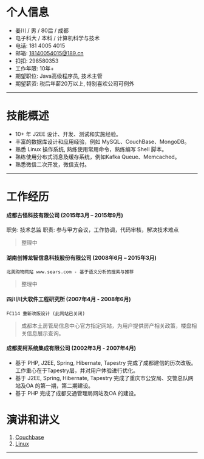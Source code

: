 # 个人信息
 - 姜川 / 男 / 80后 / 成都
 - 电子科大 / 本科 / 计算机科学与技术
 - 电话: 181 4005 4015
 - 邮箱: 18140054015@189.cn
 - 扣扣: 298580353
 - 工作年限: 10年+
 - 期望职位: Java高级程序员, 技术主管
 - 期望薪资: 税后年薪20万以上, 特别喜欢公司可例外

---

# 技能概述
 - 10+ 年 J2EE 设计、开发、测试和实施经验。
 - 丰富的数据库设计和应用经验，例如 MySQL、CouchBase、MongoDB。
 - 熟悉 Linux 操作系统, 熟练使用常用命令，熟练编写 Shell 脚本。
 - 熟练使用分布式消息及缓存系统，例如Kafka Queue、Memcached。
 - 熟悉微信二次开发，微信支付。

---

# 工作经历

#### 成都古怪科技有限公司 (2015年3月 – 2015年9月)
职务: 技术总监
职责: 参与甲方会议，工作协调，代码审核，解决技术难点


> 整理中

#### 湖南创博龙智信息科技股份有限公司 (2008年6月 – 2015年3月)

    北美购物网站 www.sears.com - 基于语义分析的搜索与推荐

> 整理中

#### 四川川大软件工程研究所 (2007年4月 - 2008年6月)

    FC114 重新改版设计 (此网站已关闭)
> 成都本土房管局信息中心官方指定网站，为用户提供房产相关政策，楼盘相关信息展示查询。

#### 成都麦柯系统集成有限公司 (2002年3月 - 2007年4月)

 - 基于 PHP, J2EE, Spring, Hibernate, Tapestry 完成了成都建信的历次改版。工作重心在于Tapestry层，并对用户体验进行优化。
 - 基于 J2EE, Spring, Hibernate, Tapestry 完成了重庆市公安局、交警总队网站及OA 的第一期，第二期建设。
 - 基于 PHP 完成了成都交通管理局网站及OA 的建设。

# 演讲和讲义
1. [Couchbase](https://github.com/jiangchuan2015/cv/blob/master/Couchbase.pptx)<br />
2. [Linux](https://github.com/jiangchuan2015/cv/blob/master/Linux.pptx)<br />


---
